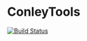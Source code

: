 # ConleyTools

[![Build Status](https://github.com/almost6heads/ConnectionMatrices.jl/actions/workflows/CI.yml/badge.svg?branch=main)](https://github.com/almost6heads/ConnectionMatrices.jl/actions/workflows/CI.yml?query=branch%3Amain)
